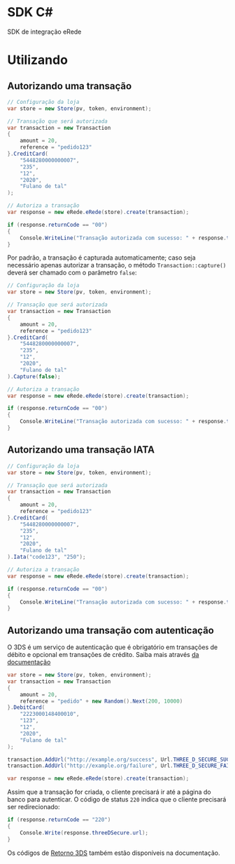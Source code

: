 # SDK C#

SDK de integração eRede

# Utilizando

## Autorizando uma transação

```csharp
// Configuração da loja
var store = new Store(pv, token, environment);

// Transação que será autorizada
var transaction = new Transaction
{
    amount = 20,
    reference = "pedido123"
}.CreditCard(
    "5448280000000007",
    "235",
    "12",
    "2020",
    "Fulano de tal"
);

// Autoriza a transação
var response = new eRede.eRede(store).create(transaction);

if (response.returnCode == "00")
{
    Console.WriteLine("Transação autorizada com sucesso: " + response.tid);
}
```

Por padrão, a transação é capturada automaticamente; caso seja necessário apenas autorizar a transação, o método `Transaction::capture()` deverá ser chamado com o parâmetro `false`:

```csharp
// Configuração da loja
var store = new Store(pv, token, environment);

// Transação que será autorizada
var transaction = new Transaction
{
    amount = 20,
    reference = "pedido123"
}.CreditCard(
    "5448280000000007",
    "235",
    "12",
    "2020",
    "Fulano de tal"
).Capture(false);

// Autoriza a transação
var response = new eRede.eRede(store).create(transaction);

if (response.returnCode == "00")
{
    Console.WriteLine("Transação autorizada com sucesso: " + response.tid);
}
```

## Autorizando uma transação IATA

```csharp
// Configuração da loja
var store = new Store(pv, token, environment);

// Transação que será autorizada
var transaction = new Transaction
{
    amount = 20,
    reference = "pedido123"
}.CreditCard(
    "5448280000000007",
    "235",
    "12",
    "2020",
    "Fulano de tal"
).Iata("code123", "250");

// Autoriza a transação
var response = new eRede.eRede(store).create(transaction);

if (response.returnCode == "00")
{
    Console.WriteLine("Transação autorizada com sucesso: " + response.tid);
}
```

## Autorizando uma transação com autenticação

O 3DS é um serviço de autenticação que é obrigatório em transações de débito e opcional em transações de crédito. Saiba mais através [da documentação](https://www.userede.com.br/desenvolvedores/pt/produto/e-Rede#documentacao-3ds)

```csharp
var store = new Store(pv, token, environment);
var transaction = new Transaction
{
    amount = 20,
    reference = "pedido" + new Random().Next(200, 10000)
}.DebitCard(
    "2223000148400010",
    "123",
    "12",
    "2020",
    "Fulano de tal"
);

transaction.AddUrl("http://example.org/success", Url.THREE_D_SECURE_SUCCESS);
transaction.AddUrl("http://example.org/failure", Url.THREE_D_SECURE_FAILURE);

var response = new eRede.eRede(store).create(transaction);
```

Assim que a transação for criada, o cliente precisará ir até a página do banco para autenticar. O código de status `220` indica que o cliente precisará ser redirecionado:

```csharp
if (response.returnCode == "220")
{
    Console.Write(response.threeDSecure.url);
}
```

Os códigos de [Retorno 3DS](https://www.userede.com.br/desenvolvedores/pt/produto/e-Rede#documentacao-ret3ds) também estão disponíveis na documentação.


